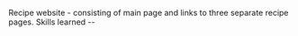 Recipe website - consisting of main page and links to three separate recipe pages.
Skills learned -- 